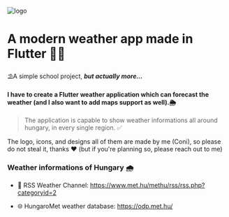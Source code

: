 ![logo](https://github.com/user-attachments/assets/c1ce4665-43f9-4a7e-bb2f-f5d768b17f74)
# A modern weather app made in Flutter 💙🌅
⛱A simple school project, ***but actually more...*** 

#### I have to create a Flutter weather application which can forecast the weather (and I also want to add maps support as well).🌦 

> The application is capable to show weather informations all around hungary, in every single region. ✅

The logo, icons, and designs all of them are made by me (Coni), so please do not steal it, thanks ❤ (but if you're planning so, please reach out to me)

### Weather informations of Hungary 🌧
- 📑 RSS Weather Channel: https://www.met.hu/methu/rss/rss.php?categoryid=2

- 🌐 HungaroMet weather database: https://odp.met.hu/